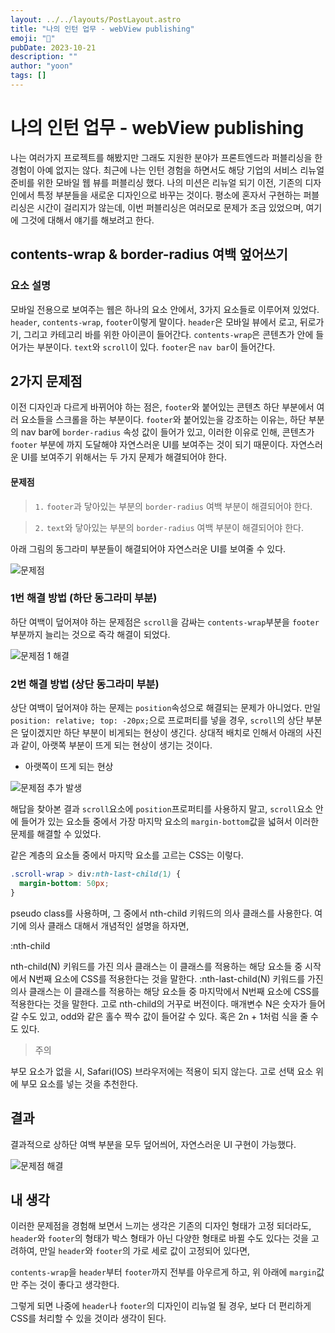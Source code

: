```yaml
---
layout: ../../layouts/PostLayout.astro
title: "나의 인턴 업무 - webView publishing"
emoji: "💼"
pubDate: 2023-10-21
description: ""
author: "yoon"
tags: []
---
```


# 나의 인턴 업무 - webView publishing

나는 여러가지 프로젝트를 해봤지만 그래도 지원한 분야가 프론트엔드라 퍼블리싱을 한 경험이 아예 없지는 않다.
최근에 나는 인턴 경험을 하면서도 해당 기업의 서비스 리뉴얼 준비를 위한 모바일 웹 뷰를 퍼블리싱 했다. 나의 미션은 리뉴얼 되기 이전, 기존의 디자인에서 특정 부분들을 새로운 디자인으로 바꾸는 것이다. 평소에 혼자서 구현하는 퍼블리싱은 시간이 걸리지가 않는데, 이번 퍼블리싱은 여러모로 문제가 조금 있었으며, 여기에 그것에 대해서 얘기를 해보려고 한다.

## contents-wrap & border-radius 여백 엎어쓰기

### 요소 설명

모바일 전용으로 보여주는 웹은 하나의 요소 안에서, 3가지 요소들로 이루어져 있었다.
`header`, `contents-wrap`, `footer`이렇게 말이다.
`header`은 모바일 뷰에서 로고, 뒤로가기, 그리고 카테고리 바를 위한 아이콘이 들어간다.
`contents-wrap`은 콘텐츠가 안에 들어가는 부분이다. `text`와 `scroll`이 있다.
`footer`은 `nav bar`이 들어간다.

## 2가지 문제점

이전 디자인과 다르게 바뀌어야 하는 점은, `footer`와 붙어있는 콘텐츠 하단 부분에서 여러 요소들을 스크롤을 하는 부분이다.
`footer`와 붙어있는을 강조하는 이유는, 하단 부분의 nav bar에 `border-radius` 속성 값이 들어가 있고, 이러한 이유로 인해, 콘텐츠가 `footer` 부분에 까지 도달해야 자연스러운 UI를 보여주는 것이 되기 때문이다.
자연스러운 UI를 보여주기 위해서는 두 가지 문제가 해결되어야 한다.

#### 문제점

> `1.` `footer`과 닿아있는 부분의 `border-radius` 여백 부분이 해결되어야 한다.

> `2.` `text`와 닿아있는 부분의 `border-radius` 여백 부분이 해결되어야 한다.

아래 그림의 동그라미 부분들이 해결되어야 자연스러운 UI를 보여줄 수 있다.

![문제점](../../../public/imgs/my-intern-work_01.jpg)

### 1번 해결 방법 (하단 동그라미 부분)

하단 여백이 덮어져야 하는 문제점은 `scroll`을 감싸는 `contents-wrap`부분을 `footer`부분까지 늘리는 것으로 즉각 해결이 되었다.

![문제점 1 해결](../../../public/imgs/my-intern-work_02.jpg)

### 2번 해결 방법 (상단 동그라미 부분)

상단 여백이 덮어져야 하는 문제는 `position`속성으로 해결되는 문제가 아니었다.
만일 `position: relative; top: -20px;`으로 프로퍼티를 넣을 경우, `scroll`의 상단 부분은 덮이겠지만 하단 부분이 비게되는 현상이 생긴다. 상대적 배치로 인해서 아래의 사진과 같이, 아랫쪽 부분이 뜨게 되는 현상이 생기는 것이다.

- 아랫쪽이 뜨게 되는 현상

![문제점 추가 발생](../../../public/imgs/my-intern-work_03.jpg)

해답을 찾아본 결과 `scroll`요소에 `position`프로퍼티를 사용하지 말고, `scroll`요소 안에 들어가 있는 요소들 중에서 가장 마지막 요소의 `margin-bottom`값을 넓혀서 이러한 문제를 해결할 수 있었다.

같은 계층의 요소들 중에서 마지막 요소를 고르는 CSS는 이렇다.

```css
.scroll-wrap > div:nth-last-child(1) {
  margin-bottom: 50px;
}
```

pseudo class를 사용하며, 그 중에서 nth-child 키워드의 의사 클래스를 사용한다.
여기에 의사 클래스 대해서 개념적인 설명을 하자면,

:nth-child

nth-child(N) 키워드를 가진 의사 클래스는 이 클래스를 적용하는 해당 요소들 중 시작에서 N번째 요소에 CSS를 적용한다는 것을 말한다.
:nth-last-child(N) 키워드를 가진 의사 클래스는 이 클래스를 적용하는 해당 요소들 중 마지막에서 N번째 요소에 CSS를 적용한다는 것을 말한다. 고로 nth-child의 거꾸로 버전이다.
매개변수 N은 숫자가 들어갈 수도 있고, odd와 같은 홀수 짝수 값이 들어갈 수 있다. 혹은 2n + 1처럼 식을 줄 수도 있다.

> 주의

부모 요소가 없을 시, Safari(IOS) 브라우저에는 적용이 되지 않는다. 고로 선택 요소 위에 부모 요소를 넣는 것을 추천한다.

## 결과

결과적으로 상하단 여백 부분을 모두 덮어씌어, 자연스러운 UI 구현이 가능했다.

![문제점 해결](../../../public/imgs/my-intern-work_04.jpg)

## 내 생각

이러한 문제점을 경험해 보면서 느끼는 생각은 기존의 디자인 형태가 고정 되더라도,
`header`와 `footer`의 형태가 박스 형태가 아닌 다양한 형태로 바뀔 수도 있다는 것을 고려하여,
만일 `header`와 `footer`의 가로 세로 값이 고정되어 있다면,

`contents-wrap`을 `header`부터 `footer`까지 전부를 아우르게 하고,
위 아래에 `margin`값만 주는 것이 좋다고 생각한다.

그렇게 되면 나중에 `header`나 `footer`의 디자인이 리뉴얼 될 경우, 보다 더 편리하게 CSS를 처리할 수 있을 것이라 생각이 된다.

